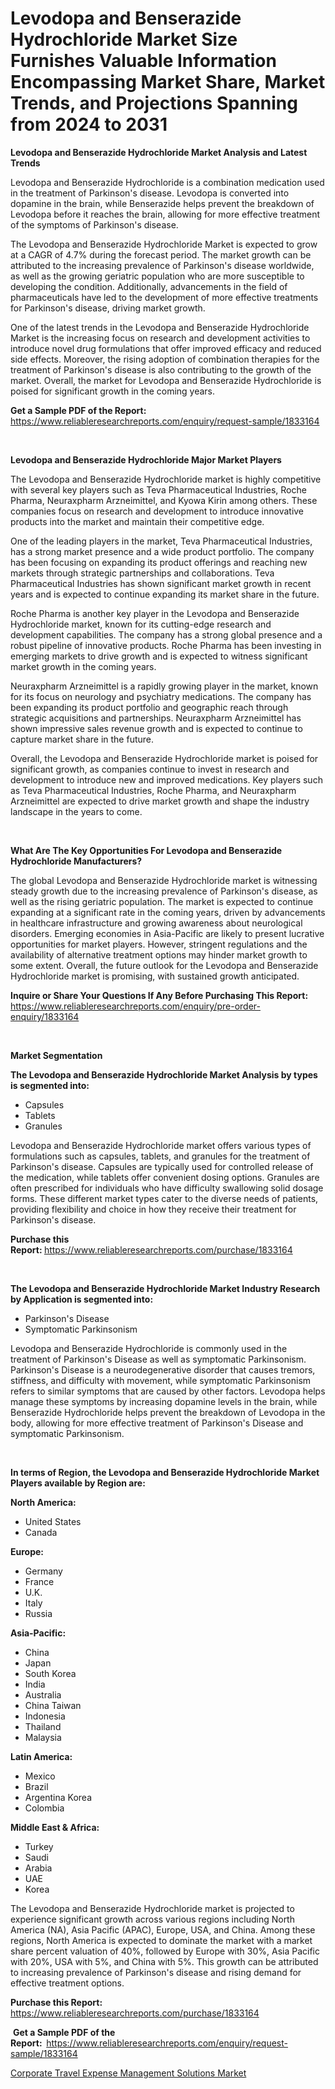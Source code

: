 <p><h1>Levodopa and Benserazide Hydrochloride Market Size Furnishes Valuable Information Encompassing Market Share, Market Trends, and Projections Spanning from 2024 to 2031</h1></p><p><strong>Levodopa and Benserazide Hydrochloride Market Analysis and Latest Trends</strong></p>
<p><p>Levodopa and Benserazide Hydrochloride is a combination medication used in the treatment of Parkinson's disease. Levodopa is converted into dopamine in the brain, while Benserazide helps prevent the breakdown of Levodopa before it reaches the brain, allowing for more effective treatment of the symptoms of Parkinson's disease.</p><p>The Levodopa and Benserazide Hydrochloride Market is expected to grow at a CAGR of 4.7% during the forecast period. The market growth can be attributed to the increasing prevalence of Parkinson's disease worldwide, as well as the growing geriatric population who are more susceptible to developing the condition. Additionally, advancements in the field of pharmaceuticals have led to the development of more effective treatments for Parkinson's disease, driving market growth.</p><p>One of the latest trends in the Levodopa and Benserazide Hydrochloride Market is the increasing focus on research and development activities to introduce novel drug formulations that offer improved efficacy and reduced side effects. Moreover, the rising adoption of combination therapies for the treatment of Parkinson's disease is also contributing to the growth of the market. Overall, the market for Levodopa and Benserazide Hydrochloride is poised for significant growth in the coming years.</p></p>
<p><strong>Get a Sample PDF of the Report:&nbsp;</strong> <a href="https://www.reliableresearchreports.com/enquiry/request-sample/1833164">https://www.reliableresearchreports.com/enquiry/request-sample/1833164</a></p>
<p>&nbsp;</p>
<p><strong>Levodopa and Benserazide Hydrochloride Major Market Players</strong></p>
<p><p>The Levodopa and Benserazide Hydrochloride market is highly competitive with several key players such as Teva Pharmaceutical Industries, Roche Pharma, Neuraxpharm Arzneimittel, and Kyowa Kirin among others. These companies focus on research and development to introduce innovative products into the market and maintain their competitive edge.</p><p>One of the leading players in the market, Teva Pharmaceutical Industries, has a strong market presence and a wide product portfolio. The company has been focusing on expanding its product offerings and reaching new markets through strategic partnerships and collaborations. Teva Pharmaceutical Industries has shown significant market growth in recent years and is expected to continue expanding its market share in the future.</p><p>Roche Pharma is another key player in the Levodopa and Benserazide Hydrochloride market, known for its cutting-edge research and development capabilities. The company has a strong global presence and a robust pipeline of innovative products. Roche Pharma has been investing in emerging markets to drive growth and is expected to witness significant market growth in the coming years.</p><p>Neuraxpharm Arzneimittel is a rapidly growing player in the market, known for its focus on neurology and psychiatry medications. The company has been expanding its product portfolio and geographic reach through strategic acquisitions and partnerships. Neuraxpharm Arzneimittel has shown impressive sales revenue growth and is expected to continue to capture market share in the future.</p><p>Overall, the Levodopa and Benserazide Hydrochloride market is poised for significant growth, as companies continue to invest in research and development to introduce new and improved medications. Key players such as Teva Pharmaceutical Industries, Roche Pharma, and Neuraxpharm Arzneimittel are expected to drive market growth and shape the industry landscape in the years to come.</p></p>
<p>&nbsp;</p>
<p><strong>What Are The Key Opportunities For Levodopa and Benserazide Hydrochloride Manufacturers?</strong></p>
<p><p>The global Levodopa and Benserazide Hydrochloride market is witnessing steady growth due to the increasing prevalence of Parkinson's disease, as well as the rising geriatric population. The market is expected to continue expanding at a significant rate in the coming years, driven by advancements in healthcare infrastructure and growing awareness about neurological disorders. Emerging economies in Asia-Pacific are likely to present lucrative opportunities for market players. However, stringent regulations and the availability of alternative treatment options may hinder market growth to some extent. Overall, the future outlook for the Levodopa and Benserazide Hydrochloride market is promising, with sustained growth anticipated.</p></p>
<p><strong>Inquire or Share Your Questions If Any Before Purchasing This Report:</strong> <a href="https://www.reliableresearchreports.com/enquiry/pre-order-enquiry/1833164">https://www.reliableresearchreports.com/enquiry/pre-order-enquiry/1833164</a></p>
<p>&nbsp;</p>
<p><strong>Market Segmentation</strong></p>
<p><strong>The Levodopa and Benserazide Hydrochloride Market Analysis by types is segmented into:</strong></p>
<p><ul><li>Capsules</li><li>Tablets</li><li>Granules</li></ul></p>
<p><p>Levodopa and Benserazide Hydrochloride market offers various types of formulations such as capsules, tablets, and granules for the treatment of Parkinson's disease. Capsules are typically used for controlled release of the medication, while tablets offer convenient dosing options. Granules are often prescribed for individuals who have difficulty swallowing solid dosage forms. These different market types cater to the diverse needs of patients, providing flexibility and choice in how they receive their treatment for Parkinson's disease.</p></p>
<p><strong>Purchase this Report:&nbsp;</strong><a href="https://www.reliableresearchreports.com/purchase/1833164">https://www.reliableresearchreports.com/purchase/1833164</a></p>
<p>&nbsp;</p>
<p><strong>The Levodopa and Benserazide Hydrochloride Market Industry Research by Application is segmented into:</strong></p>
<p><ul><li>Parkinson's Disease</li><li>Symptomatic Parkinsonism</li></ul></p>
<p><p>Levodopa and Benserazide Hydrochloride is commonly used in the treatment of Parkinson's Disease as well as symptomatic Parkinsonism. Parkinson's Disease is a neurodegenerative disorder that causes tremors, stiffness, and difficulty with movement, while symptomatic Parkinsonism refers to similar symptoms that are caused by other factors. Levodopa helps manage these symptoms by increasing dopamine levels in the brain, while Benserazide Hydrochloride helps prevent the breakdown of Levodopa in the body, allowing for more effective treatment of Parkinson's Disease and symptomatic Parkinsonism.</p></p>
<p>&nbsp;</p>
<p><strong>In terms of Region, the Levodopa and Benserazide Hydrochloride Market Players available by Region are:</strong></p>
<p>
    <p> <strong> North America: </strong>
        <ul>
            <li>United States</li>
            <li>Canada</li>
        </ul>
        </p> 
    <p> <strong> Europe: </strong>
        <ul>
            <li>Germany</li>
            <li>France</li>
            <li>U.K.</li>
            <li>Italy</li>
            <li>Russia</li>
        </ul>
        </p> 
    <p> <strong> Asia-Pacific: </strong>
        <ul>
            <li>China</li>
            <li>Japan</li>
            <li>South Korea</li>
            <li>India</li>
            <li>Australia</li>
            <li>China Taiwan</li>
            <li>Indonesia</li>
            <li>Thailand</li>
            <li>Malaysia</li>
        </ul>
        </p> 
    <p> <strong> Latin America: </strong>
        <ul>
            <li>Mexico</li>
            <li>Brazil</li>
            <li>Argentina Korea</li>
            <li>Colombia</li>
        </ul>
        </p> 
    <p> <strong> Middle East & Africa: </strong>
        <ul>
            <li>Turkey</li>
            <li>Saudi</li>
            <li>Arabia</li>
            <li>UAE</li>
            <li>Korea</li>
        </ul>
    </p>
    </p>
<p><p>The Levodopa and Benserazide Hydrochloride market is projected to experience significant growth across various regions including North America (NA), Asia Pacific (APAC), Europe, USA, and China. Among these regions, North America is expected to dominate the market with a market share percent valuation of 40%, followed by Europe with 30%, Asia Pacific with 20%, USA with 5%, and China with 5%. This growth can be attributed to increasing prevalence of Parkinson's disease and rising demand for effective treatment options.</p></p>
<p><strong>Purchase this Report: </strong><a href="https://www.reliableresearchreports.com/purchase/1833164">https://www.reliableresearchreports.com/purchase/1833164</a></p>
<p>&nbsp;<strong>Get a Sample PDF of the Report:&nbsp;&nbsp;</strong><a href="https://www.reliableresearchreports.com/enquiry/request-sample/1833164">https://www.reliableresearchreports.com/enquiry/request-sample/1833164</a></p>
<p><strong></strong></p>
<p><p><a href="https://github.com/luckyshygirl/Market-Research-Report-List-3/blob/main/corporate-travel-expense-management-solutions-market.md">Corporate Travel Expense Management Solutions Market</a></p></p>